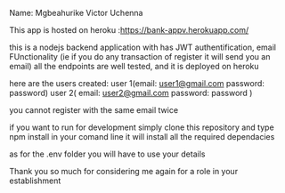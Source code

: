  Name: Mgbeahurike Victor Uchenna

This app is hosted on heroku :https://bank-appv.herokuapp.com/

this is a nodejs backend application with has 
JWT authentification,
email FUnctionality (ie if you do any transaction of register it will send you an email)
all the endpoints are well tested,
and it is deployed on heroku

here are the users created:
user 1(email: user1@gmail.com
password: password)
user 2(
    email: user2@gmail.com
    password: password
)

you cannot register with the same email twice



if you want to run for development 
simply clone this repository and type npm install in your comand line it will install all the required dependacies

as for the .env folder you will have to use your details

Thank you so much for considering me again for a role in your establishment
